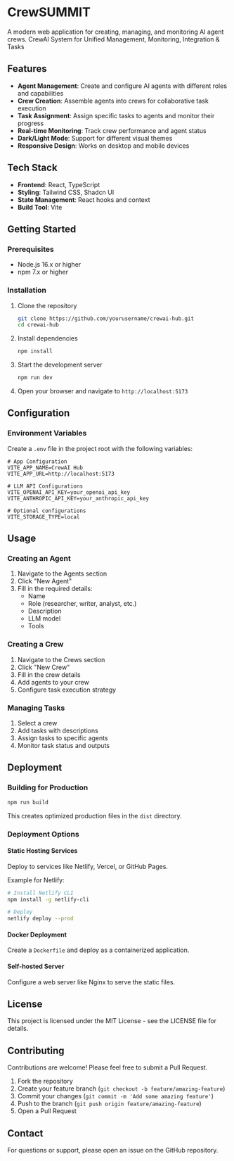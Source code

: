 
# CrewSUMMIT

A modern web application for creating, managing, and monitoring AI agent crews.
CrewAI System for Unified Management, Monitoring, Integration & Tasks

## Features

- **Agent Management**: Create and configure AI agents with different roles and capabilities
- **Crew Creation**: Assemble agents into crews for collaborative task execution
- **Task Assignment**: Assign specific tasks to agents and monitor their progress
- **Real-time Monitoring**: Track crew performance and agent status
- **Dark/Light Mode**: Support for different visual themes
- **Responsive Design**: Works on desktop and mobile devices

## Tech Stack

- **Frontend**: React, TypeScript
- **Styling**: Tailwind CSS, Shadcn UI
- **State Management**: React hooks and context
- **Build Tool**: Vite

## Getting Started

### Prerequisites

- Node.js 16.x or higher
- npm 7.x or higher

### Installation

1. Clone the repository
   ```bash
   git clone https://github.com/yourusername/crewai-hub.git
   cd crewai-hub
   ```

2. Install dependencies
   ```bash
   npm install
   ```

3. Start the development server
   ```bash
   npm run dev
   ```

4. Open your browser and navigate to `http://localhost:5173`

## Configuration

### Environment Variables

Create a `.env` file in the project root with the following variables:

```
# App Configuration
VITE_APP_NAME=CrewAI Hub
VITE_APP_URL=http://localhost:5173

# LLM API Configurations
VITE_OPENAI_API_KEY=your_openai_api_key
VITE_ANTHROPIC_API_KEY=your_anthropic_api_key

# Optional configurations
VITE_STORAGE_TYPE=local
```

## Usage

### Creating an Agent

1. Navigate to the Agents section
2. Click "New Agent"
3. Fill in the required details:
   - Name
   - Role (researcher, writer, analyst, etc.)
   - Description
   - LLM model
   - Tools

### Creating a Crew

1. Navigate to the Crews section
2. Click "New Crew"
3. Fill in the crew details
4. Add agents to your crew
5. Configure task execution strategy

### Managing Tasks

1. Select a crew
2. Add tasks with descriptions
3. Assign tasks to specific agents
4. Monitor task status and outputs

## Deployment

### Building for Production

```bash
npm run build
```

This creates optimized production files in the `dist` directory.

### Deployment Options

#### Static Hosting Services

Deploy to services like Netlify, Vercel, or GitHub Pages.

Example for Netlify:
```bash
# Install Netlify CLI
npm install -g netlify-cli

# Deploy
netlify deploy --prod
```

#### Docker Deployment

Create a `Dockerfile` and deploy as a containerized application.

#### Self-hosted Server

Configure a web server like Nginx to serve the static files.

## License

This project is licensed under the MIT License - see the LICENSE file for details.

## Contributing

Contributions are welcome! Please feel free to submit a Pull Request.

1. Fork the repository
2. Create your feature branch (`git checkout -b feature/amazing-feature`)
3. Commit your changes (`git commit -m 'Add some amazing feature'`)
4. Push to the branch (`git push origin feature/amazing-feature`)
5. Open a Pull Request

## Contact

For questions or support, please open an issue on the GitHub repository.
